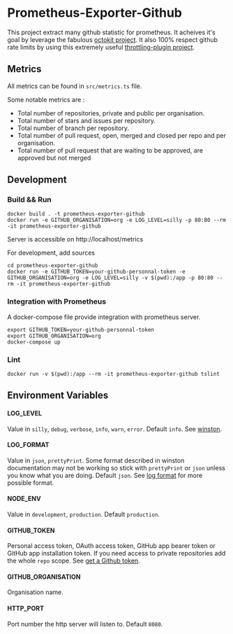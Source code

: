 # Prometheus-Exporter-Github
This project extract many github statistic for prometheus. It acheives it's goal by leverage the fabulous [octokit project](https://www.npmjs.com/package/@octokit/rest). It also 100% respect github rate limits by using this extremely useful [throttling-plugin project](https://www.npmjs.com/package/@octokit/plugin-throttling).

## Metrics
All metrics can be found in `src/metrics.ts` file.

Some notable metrics are :
- Total number of repositories, private and public per organisation.
- Total number of stars and issues per repository.
- Total number of branch per repository.
- Total number of pull request, open, merged and closed per repo and per organisation.
- Total number of pull request that are waiting to be approved, are approved but not merged

## Development
### Build && Run
```
docker build . -t prometheus-exporter-github
docker run -e GITHUB_ORGANISATION=org -e LOG_LEVEL=silly -p 80:80 --rm -it prometheus-exporter-github
```
Server is accessible on http://localhost/metrics

For development, add sources
```
cd prometheus-exporter-github
docker run -e GITHUB_TOKEN=your-github-personnal-token -e GITHUB_ORGANISATION=org -e LOG_LEVEL=silly -v $(pwd):/app -p 80:80 --rm -it prometheus-exporter-github
```

### Integration with Prometheus
A docker-compose file provide integration with prometheus server.
```
export GITHUB_TOKEN=your-github-personnal-token
export GITHUB_ORGANISATION=org
docker-compose up
```

### Lint
```
docker run -v $(pwd):/app --rm -it prometheus-exporter-github tslint
```

## Environment Variables
#### LOG_LEVEL
Value in `silly`, `debug`, `verbose`, `info`, `warn`, `error`.
Default `info`.
See [winston](https://www.npmjs.com/package/winston).
#### LOG_FORMAT
Value in `json`, `prettyPrint`. Some format described in winston documentation may not be working so stick with `prettyPrint` or `json` unless you know what you are doing.
Default `json`.
See [log format](https://github.com/winstonjs/logform#formats) for more possible format.
#### NODE_ENV
Value in `development`, `production`.
Default `production`.
#### GITHUB_TOKEN
Personal access token, OAuth access token, GitHub app bearer token or GitHub app installation token. If you need access to private repositories add the whole `repo` scope.
See [get a Github token](https://github.com/settings/developers).
#### GITHUB_ORGANISATION
Organisation name.
#### HTTP_PORT
Port number the http server will listen to.
Default `8080`.
